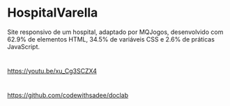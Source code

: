 # HospitalVarella
Site responsivo de um hospital, adaptado por MQJogos,
desenvolvido com 62.9% de elementos HTML, 34.5% de variáveis CSS e 
2.6% de práticas JavaScript.
#
https://youtu.be/xu_Cg3SCZX4
#
https://github.com/codewithsadee/doclab
